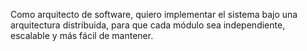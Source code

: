 Como arquitecto de software, quiero implementar el sistema bajo una arquitectura distribuida, para que cada módulo sea independiente, escalable y más fácil de mantener.

